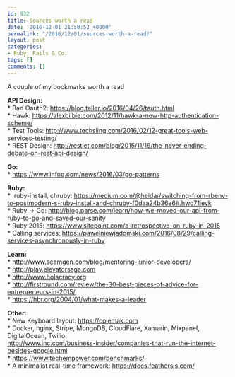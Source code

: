```yaml
---
id: 932
title: Sources worth a read
date: '2016-12-01 21:50:52 +0000'
permalink: "/2016/12/01/sources-worth-a-read/"
layout: post
categories:
- Ruby, Rails & Co.
tags: []
comments: []
---
```

A couple of my bookmarks worth a read

**API Design:**  
\* Bad Oauth2: <https://blog.teller.io/2016/04/26/tauth.html>  
\* Hawk: <https://alexbilbie.com/2012/11/hawk-a-new-http-authentication-scheme/>  
\* Test Tools: <http://www.techsling.com/2016/02/12-great-tools-web-services-testing/>  
\* REST Design: <http://restlet.com/blog/2015/11/16/the-never-ending-debate-on-rest-api-design/>

**Go:**  
\* <https://www.infoq.com/news/2016/03/go-patterns>

**Ruby:**  
\*&nbsp; ruby-install, chruby: <https://medium.com/@heidar/switching-from-rbenv-to-postmodern-s-ruby-install-and-chruby-f0daa24b36e6#.hwo71ieyk>  
\* Ruby -\> Go: <http://blog.parse.com/learn/how-we-moved-our-api-from-ruby-to-go-and-saved-our-sanity>  
\* Ruby 2015: <https://www.sitepoint.com/a-retrospective-on-ruby-in-2015>  
\* Calling services: <https://pawelniewiadomski.com/2016/08/29/calling-services-asynchronously-in-ruby>

**Learn:**  
\* <http://www.seamgen.com/blog/mentoring-junior-developers/>  
\* <http://play.elevatorsaga.com>  
\* <http://www.holacracy.org>  
\* <http://firstround.com/review/the-30-best-pieces-of-advice-for-entrepreneurs-in-2015/>  
\* <https://hbr.org/2004/01/what-makes-a-leader>

**Other:**  
\* New Keyboard layout: <https://colemak.com>  
\* Docker, nginx, Stripe, MongoDB, CloudFlare, Xamarin, Mixpanel, DigitalOcean, Twilio:  
<http://www.inc.com/business-insider/companies-that-run-the-internet-besides-google.html>  
\* <https://www.techempower.com/benchmarks/>  
\* A minimalist real-time framework: <https://docs.feathersjs.com/>

&nbsp;

&nbsp;